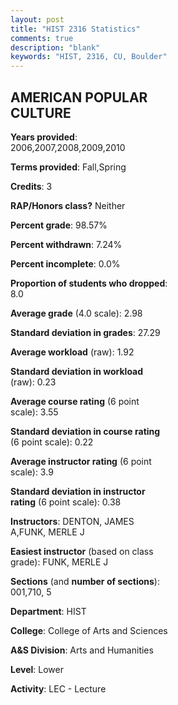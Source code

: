 ```yaml
---
layout: post
title: "HIST 2316 Statistics"
comments: true
description: "blank"
keywords: "HIST, 2316, CU, Boulder"
--- 
```

<head>
<script src="https://ajax.googleapis.com/ajax/libs/jquery/2.1.3/jquery.min.js"></script>
<script src="https://dl.dropboxusercontent.com/s/pc42nxpaw1ea4o9/highcharts.js?dl=0"></script>
<!-- <script src="../assets/js/highcharts.js"></script> -->
<style type="text/css">@font-face {
	font-family: "Bebas Neue";
	src: url(https://www.filehosting.org/file/details/544349/BebasNeue%20Regular.otf) format("opentype");
	}
	h1.Bebas { 
		font-family: "Bebas Neue", Verdana, Tahoma;
	}
</style>
</head>
<body>
	<div id="container" style="float: right; width: 45%; height: 88%; margin-left: 2.5%; margin-right: 2.5%;"></div>
	<script language="JavaScript">
		$(document).ready(function() {
		var chart = {type: 'column'};
		var title = {text: 'Grade Distribution'};
		var xAxis = {categories: ['A','B','C','D','F'],crosshair: true};
		var yAxis = {min: 0,title: {text: 'Percentage'}};
		var tooltip = {headerFormat: '<center><b><span style="font-size:20px">{point.key}</span></b></center>',
		               pointFormat: '<td style="padding:0"><b>{point.y:.1f}%</b></td>',
		               footerFormat: '</table>',shared: true,useHTML: true};
		var plotOptions = {column: {pointPadding: 0.0,borderWidth: 0}};  
		var credits = {enabled: false};var series= [{name: 'Percent',data: [21.15,56.39,18.94,0.0,2.64,]}];
		var json = {};
		json.chart = chart;
		json.title = title;
		json.tooltip = tooltip;
		json.xAxis = xAxis;
		json.yAxis = yAxis;  
		json.series = series;
		json.plotOptions = plotOptions;  
		json.credits = credits;
		$('#container').highcharts(json);
	});
	</script>
</body>
			   
## AMERICAN POPULAR CULTURE

**Years provided**: 2006,2007,2008,2009,2010

**Terms provided**: Fall,Spring

**Credits**: 3

**RAP/Honors class?** Neither

**Percent grade**: 98.57%

**Percent withdrawn**: 7.24%

**Percent incomplete**: 0.0%

**Proportion of students who dropped**: 8.0

**Average grade** (4.0 scale): 2.98

**Standard deviation in grades**: 27.29

**Average workload** (raw): 1.92

**Standard deviation in workload** (raw): 0.23

**Average course rating** (6 point scale): 3.55

**Standard deviation in course rating** (6 point scale): 0.22

**Average instructor rating** (6 point scale): 3.9

**Standard deviation in instructor rating** (6 point scale): 0.38

**Instructors**: DENTON, JAMES A,FUNK, MERLE J

**Easiest instructor** (based on class grade): FUNK, MERLE J

**Sections** (and **number of sections**): 001,710, 5

**Department**: HIST

**College**: College of Arts and Sciences

**A&S Division**: Arts and Humanities

**Level**: Lower

**Activity**: LEC - Lecture